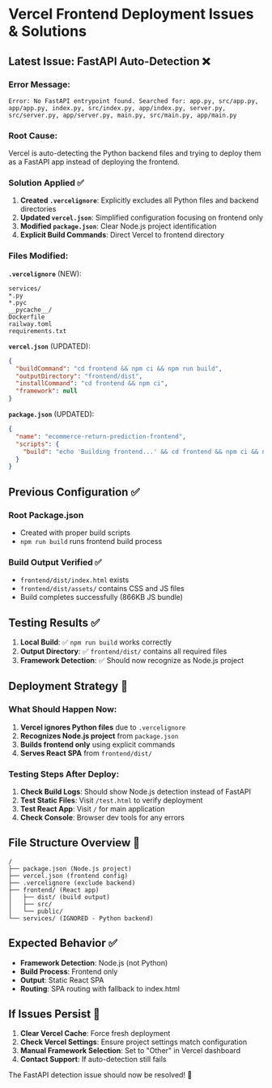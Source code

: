 # Vercel Frontend Deployment Issues & Solutions

## Latest Issue: FastAPI Auto-Detection ❌

### Error Message:
```
Error: No FastAPI entrypoint found. Searched for: app.py, src/app.py, app/app.py, index.py, src/index.py, app/index.py, server.py, src/server.py, app/server.py, main.py, src/main.py, app/main.py
```

### Root Cause:
Vercel is auto-detecting the Python backend files and trying to deploy them as a FastAPI app instead of deploying the frontend.

### Solution Applied ✅

1. **Created `.vercelignore`**: Explicitly excludes all Python files and backend directories
2. **Updated `vercel.json`**: Simplified configuration focusing on frontend only
3. **Modified `package.json`**: Clear Node.js project identification
4. **Explicit Build Commands**: Direct Vercel to frontend directory

### Files Modified:

**`.vercelignore`** (NEW):
```
services/
*.py
*.pyc
__pycache__/
Dockerfile
railway.toml
requirements.txt
```

**`vercel.json`** (UPDATED):
```json
{
  "buildCommand": "cd frontend && npm ci && npm run build",
  "outputDirectory": "frontend/dist",
  "installCommand": "cd frontend && npm ci",
  "framework": null
}
```

**`package.json`** (UPDATED):
```json
{
  "name": "ecommerce-return-prediction-frontend",
  "scripts": {
    "build": "echo 'Building frontend...' && cd frontend && npm ci && npm run build"
  }
}
```

## Previous Configuration ✅

### Root Package.json

- Created with proper build scripts
- `npm run build` runs frontend build process

### Build Output Verified ✅

- `frontend/dist/index.html` exists
- `frontend/dist/assets/` contains CSS and JS files
- Build completes successfully (866KB JS bundle)

## Testing Results ✅

1. **Local Build**: ✅ `npm run build` works correctly
2. **Output Directory**: ✅ `frontend/dist/` contains all required files
3. **Framework Detection**: ✅ Should now recognize as Node.js project

## Deployment Strategy 🚀

### What Should Happen Now:
1. **Vercel ignores Python files** due to `.vercelignore`
2. **Recognizes Node.js project** from `package.json`
3. **Builds frontend only** using explicit commands
4. **Serves React SPA** from `frontend/dist/`

### Testing Steps After Deploy:

1. **Check Build Logs**: Should show Node.js detection instead of FastAPI
2. **Test Static Files**: Visit `/test.html` to verify deployment
3. **Test React App**: Visit `/` for main application
4. **Check Console**: Browser dev tools for any errors

## File Structure Overview 📁

```
/
├── package.json (Node.js project)
├── vercel.json (frontend config)
├── .vercelignore (exclude backend)
├── frontend/ (React app)
│   ├── dist/ (build output)
│   ├── src/
│   └── public/
└── services/ (IGNORED - Python backend)
```

## Expected Behavior ✅

- **Framework Detection**: Node.js (not Python)
- **Build Process**: Frontend only
- **Output**: Static React SPA
- **Routing**: SPA routing with fallback to index.html

## If Issues Persist 🔧

1. **Clear Vercel Cache**: Force fresh deployment
2. **Check Vercel Settings**: Ensure project settings match configuration
3. **Manual Framework Selection**: Set to "Other" in Vercel dashboard
4. **Contact Support**: If auto-detection still fails

The FastAPI detection issue should now be resolved! 🎉
